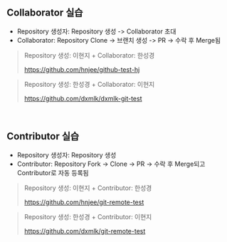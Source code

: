 ## Collaborator 실습  
* Repository 생성자: Repository 생성 -> Collaborator 초대 </br>
* Collaborator: Repository Clone -> 브랜치 생성 -> PR -> 수락 후 Merge됨

> Repository 생성: 이현지 + Collaborator: 한성경
> 
> https://github.com/hnjee/github-test-hj

> Repository 생성: 한성경 + Collaborator: 이현지
> 
> https://github.com/dxmlk/dxmlk-git-test

<br/>

## Contributor 실습 
* Repository 생성자: Repository 생성 </br>
* Contributor: Repository Fork -> Clone -> PR -> 수락 후 Merge되고 Contributor로 자동 등록됨

> Repository 생성: 이현지 + Contributor: 한성경
> 
> https://github.com/hnjee/git-remote-test

> Repository 생성: 한성경 + Contributor: 이현지
> 
> https://github.com/dxmlk/git-remote-test
     
